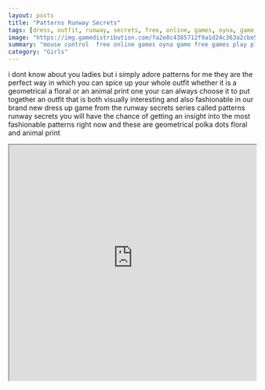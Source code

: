 ```yaml
---
layout: posts
title: "Patterns Runway Secrets"
tags: [dress, outfit, runway, secrets, free, online, games, oyna, game, free, games, play, play, games]
image: "https://img.gamedistribution.com/fa2e8c4385712f9a1d24c363a2cbe5b8.jpg"
summary: "mouse control  free online games oyna game free games play play games"
category: "Girls"
---
```


i dont know about you ladies but i simply adore patterns for me they are the perfect way in which you can spice up your whole outfit whether it is a geometrical a floral or an animal print one your can always choose it to put together an outfit that is both visually interesting and also fashionable in our brand new dress up game from the runway secrets series called patterns runway secrets you will have the chance of getting an insight into the most fashionable patterns right now and these are geometrical polka dots floral and animal print

<iframe width="100%" height="480px;" src="https://flash.gamedistribution.com?game=fa2e8c4385712f9a1d24c363a2cbe5b8"></iframe>